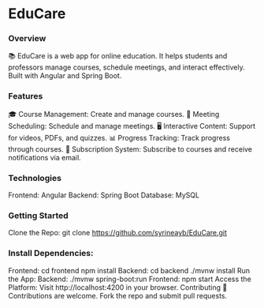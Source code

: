 # EduCare
### Overview
📚 EduCare is a web app for online education. It helps students and professors manage courses, schedule meetings, and interact effectively. Built with Angular and Spring Boot.

### Features
🎓 Course Management: Create and manage courses.
📅 Meeting Scheduling: Schedule and manage meetings.
🖥️ Interactive Content: Support for videos, PDFs, and quizzes.
📊 Progress Tracking: Track progress through courses.
🔔 Subscription System: Subscribe to courses and receive notifications via email. 
### Technologies
Frontend: Angular
Backend: Spring Boot
Database: MySQL

### Getting Started
Clone the Repo:
git clone https://github.com/syrineayb/EduCare.git
### Install Dependencies:
Frontend:
cd frontend
npm install
Backend:
cd backend
./mvnw install
Run the App:
Backend:
./mvnw spring-boot:run
Frontend:
npm start
Access the Platform:
Visit http://localhost:4200 in your browser.
Contributing
🤝 Contributions are welcome. Fork the repo and submit pull requests. 
